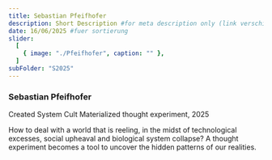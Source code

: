 ```yaml
---
title: Sebastian Pfeifhofer
description: Short Description #for meta description only (link verschicken etc. nicht auf der seite zu sehen)
date: 16/06/2025 #fuer sortierung
slider:
  [
    { image: "./Pfeifhofer", caption: "" },
  ]
subFolder: "S2025"
---
```


### Sebastian Pfeifhofer

Created System Cult
Materialized thought experiment, 2025

How to deal with a world that is reeling, in the midst of technological excesses, social upheaval and biological system collapse?
A thought experiment becomes a tool to uncover the hidden patterns of our realities.